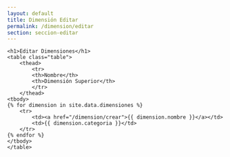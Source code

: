 ```yaml
---
layout: default
title: Dimensión Editar
permalink: /dimension/editar
section: seccion-editar
---
```

	<h1>Editar Dimensiones</h1>
	<table class="table">
		<thead>
			<tr>
			<th>Nombre</th>
			<th>Dimensión Superior</th>
			</tr>
		</thead>
	<tbody>
	{% for dimension in site.data.dimensiones %}
		<tr>
			<td><a href="/dimension/crear">{{ dimension.nombre }}</a></td>
			<td>{{ dimension.categoria }}</td>
		</tr>
	{% endfor %}
	</tbody>
	</table>